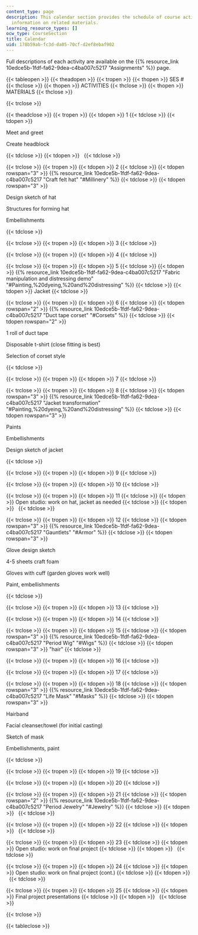 ```yaml
---
content_type: page
description: This calendar section provides the schedule of course activities and
  information on related materials.
learning_resource_types: []
ocw_type: CourseSection
title: Calendar
uid: 178b59ab-fc3d-da05-70cf-d2ef8ebaf902
---
```


Full descriptions of each activity are available on the {{% resource_link 10edce5b-1fdf-fa62-9dea-c4ba007c5217 "Assignments" %}} page.

{{< tableopen >}}
{{< theadopen >}}
{{< tropen >}}
{{< thopen >}}
SES #
{{< thclose >}}
{{< thopen >}}
ACTIVITIES
{{< thclose >}}
{{< thopen >}}
MATERIALS
{{< thclose >}}

{{< trclose >}}

{{< theadclose >}}
{{< tropen >}}
{{< tdopen >}}
1
{{< tdclose >}}
{{< tdopen >}}


Meet and greet

Create headblock


{{< tdclose >}}
{{< tdopen >}}
 
{{< tdclose >}}

{{< trclose >}}
{{< tropen >}}
{{< tdopen >}}
2
{{< tdclose >}}
{{< tdopen rowspan="3" >}}
{{% resource_link 10edce5b-1fdf-fa62-9dea-c4ba007c5217 "Craft felt hat" "#Millinery" %}}
{{< tdclose >}}
{{< tdopen rowspan="3" >}}


Design sketch of hat

Structures for forming hat

Embellishments


{{< tdclose >}}

{{< trclose >}}
{{< tropen >}}
{{< tdopen >}}
3
{{< tdclose >}}

{{< trclose >}}
{{< tropen >}}
{{< tdopen >}}
4
{{< tdclose >}}

{{< trclose >}}
{{< tropen >}}
{{< tdopen >}}
5
{{< tdclose >}}
{{< tdopen >}}
{{% resource_link 10edce5b-1fdf-fa62-9dea-c4ba007c5217 "Fabric manipulation and distressing demo" "#Painting,%20dyeing,%20and%20distressing" %}}
{{< tdclose >}}
{{< tdopen >}}
Jacket
{{< tdclose >}}

{{< trclose >}}
{{< tropen >}}
{{< tdopen >}}
6
{{< tdclose >}}
{{< tdopen rowspan="2" >}}
{{% resource_link 10edce5b-1fdf-fa62-9dea-c4ba007c5217 "Duct tape corset" "#Corsets" %}}
{{< tdclose >}}
{{< tdopen rowspan="2" >}}


1 roll of duct tape

Disposable t-shirt (close fitting is best)

Selection of corset style


{{< tdclose >}}

{{< trclose >}}
{{< tropen >}}
{{< tdopen >}}
7
{{< tdclose >}}

{{< trclose >}}
{{< tropen >}}
{{< tdopen >}}
8
{{< tdclose >}}
{{< tdopen rowspan="3" >}}
{{% resource_link 10edce5b-1fdf-fa62-9dea-c4ba007c5217 "Jacket transformation" "#Painting,%20dyeing,%20and%20distressing" %}}
{{< tdclose >}}
{{< tdopen rowspan="3" >}}


Paints

Embellishments

Design sketch of jacket


{{< tdclose >}}

{{< trclose >}}
{{< tropen >}}
{{< tdopen >}}
9
{{< tdclose >}}

{{< trclose >}}
{{< tropen >}}
{{< tdopen >}}
10
{{< tdclose >}}

{{< trclose >}}
{{< tropen >}}
{{< tdopen >}}
11
{{< tdclose >}}
{{< tdopen >}}
Open studio: work on hat, jacket as needed
{{< tdclose >}}
{{< tdopen >}}
 
{{< tdclose >}}

{{< trclose >}}
{{< tropen >}}
{{< tdopen >}}
12
{{< tdclose >}}
{{< tdopen rowspan="3" >}}
{{% resource_link 10edce5b-1fdf-fa62-9dea-c4ba007c5217 "Gauntlets" "#Armor" %}}
{{< tdclose >}}
{{< tdopen rowspan="3" >}}


Glove design sketch

4-5 sheets craft foam

Gloves with cuff (garden gloves work well)

Paint, embellishments


{{< tdclose >}}

{{< trclose >}}
{{< tropen >}}
{{< tdopen >}}
13
{{< tdclose >}}

{{< trclose >}}
{{< tropen >}}
{{< tdopen >}}
14
{{< tdclose >}}

{{< trclose >}}
{{< tropen >}}
{{< tdopen >}}
15
{{< tdclose >}}
{{< tdopen rowspan="3" >}}
{{% resource_link 10edce5b-1fdf-fa62-9dea-c4ba007c5217 "Period Wig" "#Wigs" %}}
{{< tdclose >}}
{{< tdopen rowspan="3" >}}
"hair"
{{< tdclose >}}

{{< trclose >}}
{{< tropen >}}
{{< tdopen >}}
16
{{< tdclose >}}

{{< trclose >}}
{{< tropen >}}
{{< tdopen >}}
17
{{< tdclose >}}

{{< trclose >}}
{{< tropen >}}
{{< tdopen >}}
18
{{< tdclose >}}
{{< tdopen rowspan="3" >}}
{{% resource_link 10edce5b-1fdf-fa62-9dea-c4ba007c5217 "Life Mask" "#Masks" %}}
{{< tdclose >}}
{{< tdopen rowspan="3" >}}


Hairband

Facial cleanser/towel (for initial casting)

Sketch of mask

Embellishments, paint


{{< tdclose >}}

{{< trclose >}}
{{< tropen >}}
{{< tdopen >}}
19
{{< tdclose >}}

{{< trclose >}}
{{< tropen >}}
{{< tdopen >}}
20
{{< tdclose >}}

{{< trclose >}}
{{< tropen >}}
{{< tdopen >}}
21
{{< tdclose >}}
{{< tdopen rowspan="2" >}}
{{% resource_link 10edce5b-1fdf-fa62-9dea-c4ba007c5217 "Period Jewelry" "#Jewelry" %}}
{{< tdclose >}}
{{< tdopen >}}
 
{{< tdclose >}}

{{< trclose >}}
{{< tropen >}}
{{< tdopen >}}
22
{{< tdclose >}}
{{< tdopen >}}
 
{{< tdclose >}}

{{< trclose >}}
{{< tropen >}}
{{< tdopen >}}
23
{{< tdclose >}}
{{< tdopen >}}
Open studio: work on final project
{{< tdclose >}}
{{< tdopen >}}
 
{{< tdclose >}}

{{< trclose >}}
{{< tropen >}}
{{< tdopen >}}
24
{{< tdclose >}}
{{< tdopen >}}
Open studio: work on final project (cont.)
{{< tdclose >}}
{{< tdopen >}}
 
{{< tdclose >}}

{{< trclose >}}
{{< tropen >}}
{{< tdopen >}}
25
{{< tdclose >}}
{{< tdopen >}}
Final project presentations
{{< tdclose >}}
{{< tdopen >}}
 
{{< tdclose >}}

{{< trclose >}}

{{< tableclose >}}